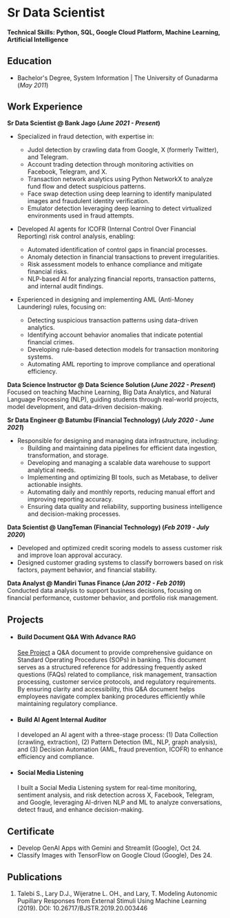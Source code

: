 # Sr Data Scientist

#### Technical Skills: Python, SQL, Google Cloud Platform, Machine Learning, Artificial Intelligence

## Education
- Bachelor's Degree, System Information | The University of Gunadarma (_May 2011_)								       		

## Work Experience
**Sr Data Scientist @ Bank Jago (_June 2021 - Present_)**

- Specialized in fraud detection, with expertise in:  
  - Judol detection by crawling data from Google, X (formerly Twitter), and Telegram.  
  - Account trading detection through monitoring activities on Facebook, Telegram, and X.  
  - Transaction network analytics using Python NetworkX to analyze fund flow and detect suspicious patterns.  
  - Face swap detection using deep learning to identify manipulated images and fraudulent identity verification.  
  - Emulator detection leveraging deep learning to detect virtualized environments used in fraud attempts.  

- Developed AI agents for ICOFR (Internal Control Over Financial Reporting) risk control analysis, enabling:  
  - Automated identification of control gaps in financial processes.
  - Anomaly detection in financial transactions to prevent irregularities.
  - Risk assessment models to enhance compliance and mitigate financial risks.
  - NLP-based AI for analyzing financial reports, transaction patterns, and internal audit findings.

- Experienced in designing and implementing AML (Anti-Money Laundering) rules, focusing on:  
  - Detecting suspicious transaction patterns using data-driven analytics.
  - Identifying account behavior anomalies that indicate potential financial crimes.
  - Developing rule-based detection models for transaction monitoring systems.
  - Automating AML reporting to improve compliance and operational efficiency.

**Data Science Instructor @ Data Science Solution  (_June 2022 - Present_)** <br>
  Focused on teaching Machine Learning, Big Data Analytics, and Natural Language Processing (NLP), guiding students through real-world projects, model development, and data-driven decision-making.

**Sr Data Engineer @ Batumbu (Financial Technology)  (_July 2020 - June 2021_)**
- Responsible for designing and managing data infrastructure, including:  
  - Building and maintaining data pipelines for efficient data ingestion, transformation, and storage.
  - Developing and managing a scalable data warehouse to support analytical needs.
  - Implementing and optimizing BI tools, such as Metabase, to deliver actionable insights.
  - Automating daily and monthly reports, reducing manual effort and improving reporting accuracy.
  - Ensuring data quality and reliability, supporting business intelligence and decision-making processes.
 
**Data Scientist @ UangTeman (Financial Technology)  (_Feb 2019 - July 2020_)**
- Developed and optimized credit scoring models to assess customer risk and improve loan approval accuracy.  
- Designed customer grading systems to classify borrowers based on risk factors, payment behavior, and financial stability.

**Data Analyst @ Mandiri Tunas Finance (_Jan 2012 - Feb 2019_)** <br>
  Conducted data analysis to support business decisions, focusing on financial performance, customer behavior, and portfolio risk management.

## Projects
- #### Build Document Q&A With Advance RAG
  [See Project](https://github.com/r3jen/document_qna_demo)
  a Q&A document to provide comprehensive guidance on Standard Operating Procedures (SOPs) in banking. This document serves as a structured reference for addressing frequently asked questions (FAQs) related to compliance, risk management, transaction processing, customer   service protocols, and regulatory requirements. By ensuring clarity and accessibility, this Q&A document helps employees navigate complex banking procedures efficiently while maintaining regulatory compliance.


- #### Build AI Agent Internal Auditor

  I developed an AI agent with a three-stage process: (1) Data Collection (crawling, extraction), (2) Pattern Detection (ML, NLP, graph analysis), and (3) Decision Automation (AML, fraud prevention, ICOFR) to enhance efficiency and compliance.


- #### Social Media Listening

  I built a Social Media Listening system for real-time monitoring, sentiment analysis, and risk detection across X, Facebook, Telegram, and Google, leveraging AI-driven NLP and ML to analyze conversations, detect fraud, and enhance decision-making.



## Certificate
- Develop GenAI Apps with Gemini and Streamlit (Google), Oct 24.
- Classify Images with TensorFlow on Google Cloud (Google), Des 24.


## Publications
1. Talebi S., Lary D.J., Wijeratne L. OH., and Lary, T. Modeling Autonomic Pupillary Responses from External Stimuli Using Machine Learning (2019). DOI: 10.26717/BJSTR.2019.20.003446



